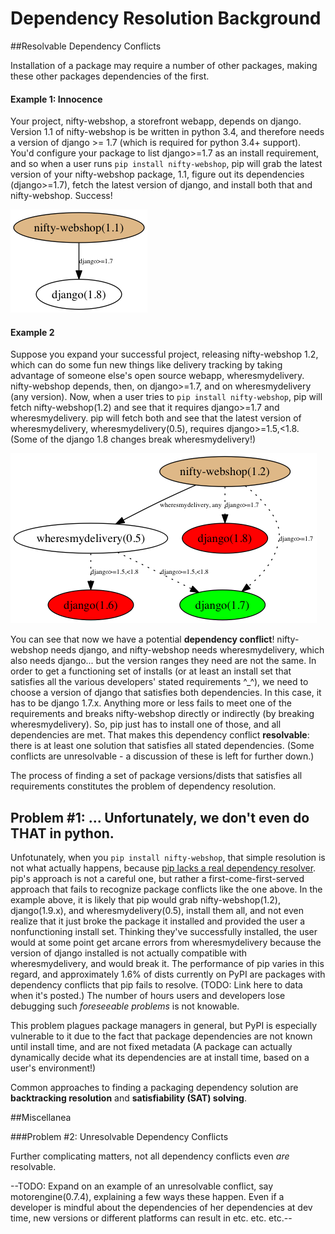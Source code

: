 # Dependency Resolution Background

##Resolvable Dependency Conflicts

Installation of a package may require a number of other packages, making these other packages dependencies of the first.

#### Example 1: Innocence

Your project, nifty-webshop, a storefront webapp, depends on django. Version 1.1 of nifty-webshop is be written in python 3.4, and therefore needs a version of django >= 1.7 (which is required for python 3.4+ support). You'd configure your package to list django>=1.7 as an install requirement, and so when a user runs `pip install nifty-webshop`, pip will grab the latest version of your nifty-webshop package, 1.1, figure out its dependencies (django>=1.7), fetch the latest version of django, and install both that and nifty-webshop. Success!

![Dependency Example 1](dep_conflict_examples.png "Dependency Example 1")



#### Example 2

Suppose you expand your successful project, releasing nifty-webshop 1.2, which can do some fun new things like delivery tracking by taking advantage of someone else's open source webapp, wheresmydelivery. nifty-webshop depends, then, on django>=1.7, and on wheresmydelivery (any version). Now, when a user tries to `pip install nifty-webshop`, pip will fetch nifty-webshop(1.2) and see that it requires django>=1.7 and wheresmydelivery. pip will fetch both and see that the latest version of wheresmydelivery, wheresmydelivery(0.5), requires django>=1.5,<1.8. (Some of the django 1.8 changes break wheresmydelivery!)

![Dependency Example 2](dep_conflict_examples2.png "Dependency Example 2")

You can see that now we have a potential **dependency conflict**! nifty-webshop needs django, and nifty-webshop needs wheresmydelivery, which also needs django... but the version ranges they need are not the same. In order to get a functioning set of installs (or at least an install set that satisfies all the various developers' stated requirements ^_^), we need to choose a version of django that satisfies both dependencies. In this case, it has to be django 1.7.x. Anything more or less fails to meet one of the requirements and breaks nifty-webshop directly or indirectly (by breaking wheresmydelivery). So, pip just has to install one of those, and all dependencies are met. That makes this dependency conflict **resolvable**: there is at least one solution that satisfies all stated dependencies. (Some conflicts are unresolvable - a discussion of these is left for further down.)

The process of finding a set of package versions/dists that satisfies all requirements constitutes the problem of dependency resolution.



## Problem #1: ... Unfortunately, we don't even do THAT in python.

Unfotunately, when you `pip install nifty-webshop`, that simple resolution is not what actually happens, because [pip lacks a real dependency resolver](https://github.com/pypa/pip/issues/988). pip's approach is not a careful one, but rather a first-come-first-served approach that fails to recognize package conflicts like the one above. In the example above, it is likely that pip would grab nifty-webshop(1.2), django(1.9.x), and wheresmydelivery(0.5), install them all, and not even realize that it just broke the package it installed and provided the user a nonfunctioning install set. Thinking they've successfully installed, the user would at some point get arcane errors from wheresmydelivery because the version of django installed is not actually compatible with wheresmydelivery, and would break it. The performance of pip varies in this regard, and approximately 1.6% of dists currently on PyPI are packages with dependency conflicts that pip fails to resolve. (TODO: Link here to data when it's posted.) The number of hours users and developers lose debugging such *foreseeable problems* is not knowable.

This problem plagues package managers in general, but PyPI is especially vulnerable to it due to the fact that package dependencies are not known until install time, and are not fixed metadata (A package can actually dynamically decide what its dependencies are at install time, based on a user's environment!)

Common approaches to finding a packaging dependency solution are **backtracking resolution** and **satisfiability (SAT) solving**. 







##Miscellanea

###Problem #2: Unresolvable Dependency Conflicts

Further complicating matters, not all dependency conflicts even *are* resolvable.

--TODO: Expand on an example of an unresolvable conflict, say motorengine(0.7.4), explaining a few ways these happen. Even if a developer is mindful about the dependencies of her dependencies at dev time, new versions or different platforms can result in etc. etc. etc.--


